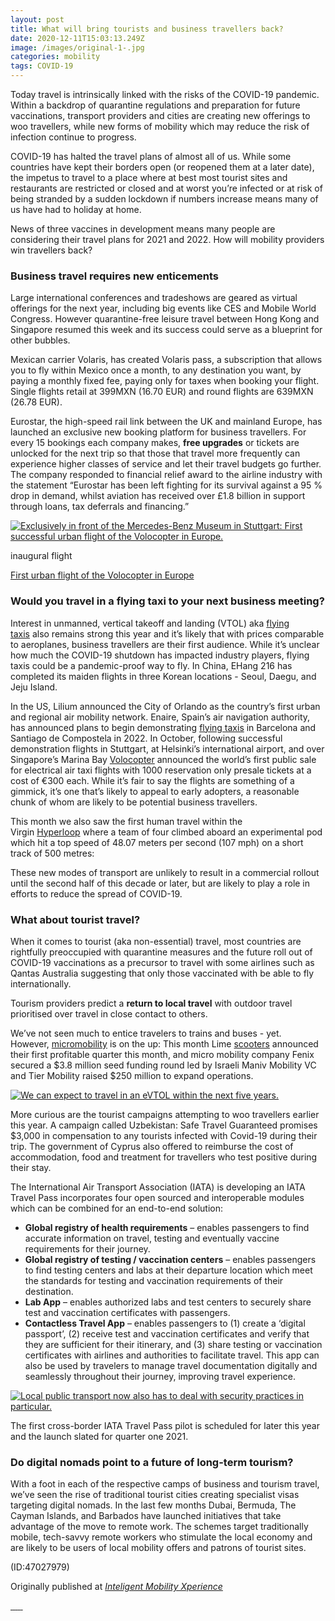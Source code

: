 ```yaml
---
layout: post
title: What will bring tourists and business travellers back?
date: 2020-12-11T15:03:13.249Z
image: /images/original-1-.jpg
categories: mobility
tags: COVID-19
---
```

Today travel is intrinsically linked with the risks of the COVID-19 pandemic. Within a backdrop of quarantine regulations and preparation for future vaccinations, transport providers and cities are creating new offerings to woo travellers, while new forms of mobility which may reduce the risk of infection continue to progress.

COVID-19 has halted the travel plans of almost all of us. While some countries have kept their borders open (or reopened them at a later date), the impetus to travel to a place where at best most tourist sites and restaurants are restricted or closed and at worst you’re infected or at risk of being stranded by a sudden lockdown if numbers increase means many of us have had to holiday at home.

News of three vaccines in development means many people are considering their travel plans for 2021 and 2022. How will mobility providers win travellers back?

[](https://www.intelligent-mobility-xperience.com/will-technology-get-us-back-in-the-air-despite-covid-19-a-981780/)

### Business travel requires new enticements

Large international conferences and tradeshows are geared as virtual offerings for the next year, including big events like CES and Mobile World Congress. However quarantine-free leisure travel between Hong Kong and Singapore resumed this week and its success could serve as a blueprint for other bubbles.

Mexican carrier Volaris, has created Volaris pass, a subscription that allows you to fly within Mexico once a month, to any destination you want, by paying a monthly fixed fee, paying only for taxes when booking your flight. Single flights retail at 399MXN (16.70 EUR) and round flights are 639MXN (26.78 EUR).

Eurostar, the high-speed rail link between the UK and mainland Europe, has launched an exclusive new booking platform for business travellers. For every 15 bookings each company makes, **free upgrades** or tickets are unlocked for the next trip so that those that travel more frequently can experience higher classes of service and let their travel budgets go further. The company responded to financial relief award to the airline industry with the statement “Eurostar has been left fighting for its survival against a 95 % drop in demand, whilst aviation has received over £1.8 billion in support through loans, tax deferrals and financing.”

[![Exclusively in front of the Mercedes-Benz Museum in Stuttgart: First successful urban flight of the Volocopter in Europe.](https://cdn1.vogel.de/yAt9k_jQpITZA0RgOlSPTfBwMm8=/320x180/smart/filters:format(jpg):quality(80)/images.vogel.de/vogelonline/bdb/1616700/1616763/original.jpg "Exclusively in front of the Mercedes-Benz Museum in Stuttgart: First successful urban flight of the Volocopter in Europe.")](https://www.intelligent-mobility-xperience.com/first-urban-flight-of-the-volocopter-in-europe-a-865233/)

inaugural flight

[First urban flight of the Volocopter in Europe](https://www.intelligent-mobility-xperience.com/first-urban-flight-of-the-volocopter-in-europe-a-865233/)

### Would you travel in a flying taxi to your next business meeting?

Interest in unmanned, vertical takeoff and landing (VTOL) aka [flying taxis](https://www.intelligent-mobility-xperience.com/the-age-of-the-air-taxi-a-858383/) also remains strong this year and it’s likely that with prices comparable to aeroplanes, business travellers are their first audience. While it’s unclear how much the COVID-19 shutdown has impacted industry players, flying taxis could be a pandemic-proof way to fly. In China, EHang 216 has completed its maiden flights in three Korean locations - Seoul, Daegu, and Jeju Island.

In the US, Lilium announced the City of Orlando as the country’s first urban and regional air mobility network. Enaire, Spain’s air navigation authority, has announced plans to begin demonstrating [flying taxis](https://www.intelligent-mobility-xperience.com/ubers-taxi-of-tomorrow-a-858397/) in Barcelona and Santiago de Compostela in 2022. In October, following successful demonstration flights in Stuttgart, at Helsinki’s international airport, and over Singapore’s Marina Bay [Volocopter](https://www.intelligent-mobility-xperience.com/volocopter-and-lufthansa-industry-solutions-cooperate-to-build-software-platform-a-975296/) announced the world’s first public sale for electrical air taxi flights with 1000 reservation only presale tickets at a cost of €300 each. While it’s fair to say the flights are something of a gimmick, it’s one that’s likely to appeal to early adopters, a reasonable chunk of whom are likely to be potential business travellers.

This month we also saw the first human travel within the Virgin [Hyperloop](https://www.intelligent-mobility-xperience.com/hyperloop-the-greatest-innovation-in-100-years-or-a-road-to-nowhere-a-913991/) where a team of four climbed aboard an experimental pod which hit a top speed of 48.07 meters per second (107 mph) on a short track of 500 metres:

These new modes of transport are unlikely to result in a commercial rollout until the second half of this decade or later, but are likely to play a role in efforts to reduce the spread of COVID-19.

### What about tourist travel?

When it comes to tourist (aka non-essential) travel, most countries are rightfully preoccupied with quarantine measures and the future roll out of COVID-19 vaccinations as a precursor to travel with some airlines such as Qantas Australia suggesting that only those vaccinated with be able to fly internationally.

Tourism providers predict a **return to local travel** with outdoor travel prioritised over travel in close contact to others.

We’ve not seen much to entice travelers to trains and buses - yet. However, [micromobility](https://www.intelligent-mobility-xperience.com/what-micromobility-is-and-how-it-is-shaking-up-urban-transportation-worldwide-a-903875/) is on the up: This month Lime [scooters](https://www.intelligent-mobility-xperience.com/e-scooters-and-the-urban-mobility-ecosystem-a-940859/) announced their first profitable quarter this month, and micro mobility company Fenix secured a $3.8 million seed funding round led by Israeli Maniv Mobility VC and Tier Mobility raised $250 million to expand operations.

[![We can expect to travel in an eVTOL within the next five years.](https://cdn1.vogel.de/j7IuDhLHCUlu8JCBsi3vvxhBF-o=/320x180/smart/filters:format(jpg):quality(80)/images.vogel.de/vogelonline/bdb/1714000/1714060/original.jpg "We can expect to travel in an eVTOL within the next five years.")](https://www.intelligent-mobility-xperience.com/vtol-aircraft-create-new-possibilities-for-air-transport-a-939278/)

[](https://www.intelligent-mobility-xperience.com/vtol-aircraft-create-new-possibilities-for-air-transport-a-939278/)

More curious are the tourist campaigns attempting to woo travellers earlier this year. A campaign called Uzbekistan: Safe Travel Guaranteed promises $3,000 in compensation to any tourists infected with Covid-19 during their trip. The government of Cyprus also offered to reimburse the cost of accommodation, food and treatment for travellers who test positive during their stay.

The International Air Transport Association (IATA) is developing an IATA Travel Pass incorporates four open sourced and interoperable modules which can be combined for an end-to-end solution:

* **Global registry of health requirements** – enables passengers to find accurate information on travel, testing and eventually vaccine requirements for their journey.
* **Global registry of testing / vaccination centers** – enables passengers to find testing centers and labs at their departure location which meet the standards for testing and vaccination requirements of their destination.
* **Lab App** – enables authorized labs and test centers to securely share test and vaccination certificates with passengers.
* **Contactless Travel App** – enables passengers to (1) create a ‘digital passport’, (2) receive test and vaccination certificates and verify that they are sufficient for their itinerary, and (3) share testing or vaccination certificates with airlines and authorities to facilitate travel. This app can also be used by travelers to manage travel documentation digitally and seamlessly throughout their journey, improving travel experience.

[![Local public transport now also has to deal with security practices in particular.](https://cdn1.vogel.de/SmimOvMqhogsALcfdMo7W4-f8xg=/320x180/smart/filters:format(jpg):quality(80)/images.vogel.de/vogelonline/bdb/1707700/1707773/original.jpg "Local public transport now also has to deal with security practices in particular.")](https://www.intelligent-mobility-xperience.com/can-rewards-programs-help-bring-passengers-back-to-public-transport-a-934170/)



The first cross-border IATA Travel Pass pilot is scheduled for later this year and the launch slated for quarter one 2021.

### Do digital nomads point to a future of long-term tourism?

With a foot in each of the respective camps of business and tourism travel, we’ve seen the rise of traditional tourist cities creating specialist visas targeting digital nomads. In the last few months Dubai, Bermuda, The Cayman Islands, and Barbados have launched initiatives that take advantage of the move to remote work. The schemes target traditionally mobile, tech-savvy remote workers who stimulate the local economy and are likely to be users of local mobility offers and patrons of tourist sites.

(ID:47027979)

Originally published at *[Inteligent Mobility Xperience ](https://www.intelligent-mobility-xperience.com/what-will-bring-tourists-and-business-travellers-back-a-985472/)*

[ ](https://www.facebook.com/sharer.php?u=https%3A%2F%2Fwww.intelligent-mobility-xperience.com%2Fwhat-will-bring-tourists-and-business-travellers-back-a-985472%2F)[ ](https://twitter.com/intent/tweet?url=https%3A%2F%2Fwww.intelligent-mobility-xperience.com%2Fwhat-will-bring-tourists-and-business-travellers-back-a-985472%2F&text=What+will+bring+tourists+and+business+travellers+back%3F)[ ](https://www.xing.com/spi/shares/new?url=https%3A%2F%2Fwww.intelligent-mobility-xperience.com%2Fwhat-will-bring-tourists-and-business-travellers-back-a-985472%2F)[ ](https://www.linkedin.com/shareArticle?mini=true&url=https%3A%2F%2Fwww.intelligent-mobility-xperience.com%2Fwhat-will-bring-tourists-and-business-travellers-back-a-985472%2F&title=What+will+bring+tourists+and+business+travellers+back%3F&summary=&source=)[ ](mailto:?subject=Intelligent%20Mobility%20Xperience%20-%20What%20will%20bring%20tourists%20and%20business%20travellers%20back%3F&body=What%20will%20bring%20tourists%20and%20business%20travellers%20back%3F%0AToday%20travel%20is%20intrinsically%20linked%20with%20the%20risks%20of%20the%20COVID-19%20pandemic.%20Within%20a%20backdrop%20of%20quarantine%20regulations%20and%20preparation%20for%20future%20vaccinations%2C%20transport%20providers%20and%20cities%20are%20creating%20new%20offerings%20to%20woo%20travellers%2C%20while%20new%20forms%20of%20mobility%20which%20may%20reduce%20the%20risk%20of%20infection%20continue%20to%20progress.%0A%0A-------------------------------------------------------------------------------------------%0ARead%20the%20full%20content%20here%3A%20https%3A%2F%2Fwww.intelligent-mobility-xperience.com%2Fwhat-will-bring-tourists-and-business-travellers-back-a-985472%2F)